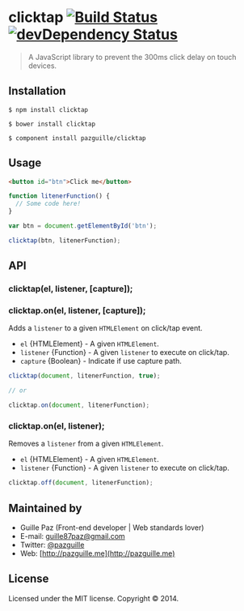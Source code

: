 # clicktap [![Build Status](https://secure.travis-ci.org/pazguille/clicktap.png)](http://travis-ci.org/pazguille/clicktap) [![devDependency Status](https://david-dm.org/pazguille/clicktap/dev-status.png)](https://david-dm.org/pazguille/clicktap#info=devDependencies)

> A JavaScript library to prevent the 300ms click delay on touch devices.

## Installation

    $ npm install clicktap

    $ bower install clicktap

    $ component install pazguille/clicktap

## Usage
```html
<button id="btn">Click me</button>
```

```js
function litenerFunction() {
  // Some code here!
}

var btn = document.getElementById('btn');

clicktap(btn, litenerFunction);
```

## API

### clicktap(el, listener, [capture]);
### clicktap.on(el, listener, [capture]);
Adds a `listener` to a given `HTMLElement` on click/tap event.
- `el` {HTMLElement} - A given `HTMLElement`.
- `listener` {Function} - A given `listener` to execute on click/tap.
- `capture` {Boolean} - Indicate if use capture path.

```js
clicktap(document, litenerFunction, true);

// or

clicktap.on(document, litenerFunction);
```

### clicktap.on(el, listener);
Removes a `listener` from a given `HTMLElement`.
- `el` {HTMLElement} - A given `HTMLElement`.
- `listener` {Function} - A given `listener` to execute on click/tap.

```js
clicktap.off(document, litenerFunction);
```

## Maintained by
- Guille Paz (Front-end developer | Web standards lover)
- E-mail: [guille87paz@gmail.com](mailto:guille87paz@gmail.com)
- Twitter: [@pazguille](http://twitter.com/pazguille)
- Web: [http://pazguille.me](http://pazguille.me)

## License
Licensed under the MIT license. Copyright © 2014.
